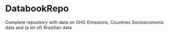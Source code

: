 # DatabookRepo
Complete repository with data on GHG Emissions, Countries Socioeconomic data and (a lot of) Brazilian data
